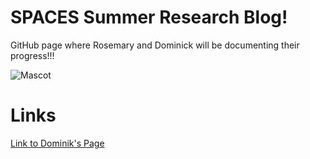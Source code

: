 # SPACES Summer Research Blog!
GitHub page where Rosemary and Dominick will be documenting their progress!!!

![Mascot](/images/logo.png)

# Links
[Link to Dominik's Page](/dominick.md)
